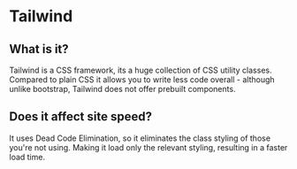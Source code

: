 # Tailwind

## What is it?
Tailwind is a CSS framework, its a huge collection of CSS utility classes. Compared to plain CSS it allows you to write less code overall - although unlike bootstrap, Tailwind does not offer prebuilt components.

## Does it affect site speed?
It uses Dead Code Elimination, so it eliminates the class styling of those you're not using. Making it load only the relevant styling, resulting in a faster load time.
